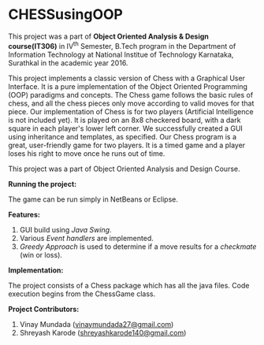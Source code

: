 # CHESSusingOOP
This project was a part of **Object Oriented Analysis & Design course(IT306)** in IV<sup>th</sup> Semester, B.Tech program in the Department of Information Technology at National Institue of Technology Karnataka, Surathkal in the academic year 2016.

This project implements a classic version of Chess with a Graphical User Interface. It is a pure implementation of the Object Oriented Programming (OOP) paradigms and concepts. The Chess game follows the basic rules of chess, and all the chess pieces only move according to valid moves for that piece. Our implementation of Chess is for two players (Artificial Intelligence is not included yet). It is played on an 8x8 checkered board, with a dark square in each player's lower left corner. We successfully created a GUI using inheritance and templates, as specified. Our Chess program is a great, user-friendly game for two players. It is a timed game and a player loses his right to move once he runs out of time.

This project was a part of Object Oriented Analysis and Design Course.

**Running the project:**

The game can be run simply in NetBeans or Eclipse.

**Features:**

1. GUI build using _Java Swing_.
2. Various _Event handlers_ are implemented.
3. _Greedy Approach_ is used to determine if a move results for a _checkmate_ (win or loss).

**Implementation:**

The project consists of a Chess package which has all the java files. Code execution begins from the ChessGame class. 


**Project Contributors:**

1. Vinay Mundada (vinaymundada27@gmail.com)
2. Shreyash Karode (shreyashkarode140@gmail.com)
